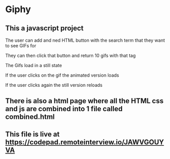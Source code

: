 # Giphy

## This a javascript project

The user can add and ned HTML button with the search term that they want to see GIFs for

They can then click that button and return 10 gifs with that tag

The Gifs load in a still state 

If the user clicks on the gif the animated version loads

If the user clicks again the still version reloads


## There is also a html page where all the HTML css and js are combined into 1 file called combined.html

## This file is live at https://codepad.remoteinterview.io/JAWVGOUYVA
